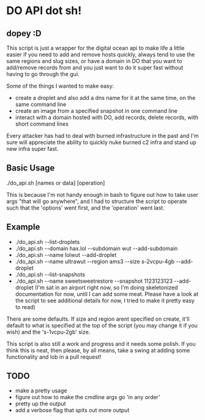 # DO API dot sh!
## dopey :D

This script is just a wrapper for the digital ocean api to make life a little easier if you need to add and remove hosts quickly, always tend to use the same regions and slug sizes, or have a domain in DO that you want to add/remove records from and you just want to do it super fast without having to go through the gui. 

Some of the things I wanted to make easy:
- create a droplet and also add a dns name for it at the same time, on the same command line
- create an image from a specified snapshot in one command line
- interact with a domain hosted with DO, add records, delete records, with short command lines

Every attacker has had to deal with burned infrastructure in the past and I'm sure will appreciate the ability to quickly nuke burned c2 infra and stand up new infra super fast. 

## Basic Usage
./do_api.sh [names or data] [operation]

This is because I'm not handy enough in bash to figure out how to take user args "that will go anywhere", and I had to structure the script to operate such that the 'options' went first, and the 'operation' went last.

## Example
- ./do_api.sh --list-droplets
- ./do_api.sh --domain hax.lol --subdomain wut --add-subdomain
- ./do_api.sh --name lolwut --add-droplet
- ./do_api.sh --name ultrawut --region ams3 --size s-2vcpu-4gb --add-droplet
- ./do_api.sh --list-snapshots
- ./do_api.sh --name sweetsweetrestore --snapshot 1123123123 --add-droplet
(I'm sat in an airport right now, so I'm doing skeletonized documentation for now, until I can add some meat. Please have a look at the script to see additional details for now, I tried to make it pretty easy to read)


There are some defaults. If size and region arent specified on create, it'll default to what is specified at the top of the script (you may change it if you wish) and the 's-1vcpu-2gb' size.

This script is also still a work and progress and it needs some polish. If you think this is neat, then please, by all means, take a swing at adding some functionality and lob in a pull request!

## TODO

- make a pretty usage
- figure out how to make the cmdline args go 'in any order'
- pretty up the output
- add a verbose flag that spits out more output
